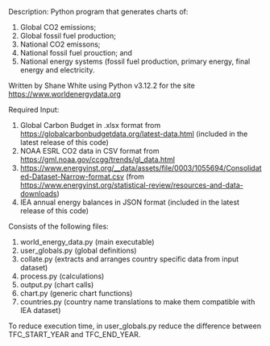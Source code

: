 Description:
Python program that generates charts of:
1. Global CO2 emissions;
2. Global fossil fuel production;
3. National CO2 emissons;
4. National fossil fuel prouction; and
5. National energy systems (fossil fuel production, primary energy, final energy and electricity.
   
Written by Shane White using Python v3.12.2 for the site https://www.worldenergydata.org

Required Input:
1. Global Carbon Budget in .xlsx format from https://globalcarbonbudgetdata.org/latest-data.html
   (included in the latest release of this code)
2. NOAA ESRL CO2 data in CSV format from https://gml.noaa.gov/ccgg/trends/gl_data.html
3. https://www.energyinst.org/__data/assets/file/0003/1055694/Consolidated-Dataset-Narrow-format.csv
(from https://www.energyinst.org/statistical-review/resources-and-data-downloads)
4. IEA annual energy balances in JSON format (included in the latest release of this code)

Consists of the following files:
1. world_energy_data.py (main executable)
2. user_globals.py (global definitions)
3. collate.py (extracts and arranges country specific data from input dataset)
4. process.py (calculations)
5. output.py (chart calls)
6. chart.py (generic chart functions)
7. countries.py (country name translations to make them compatible with IEA dataset)

To reduce execution time, in user_globals.py reduce the difference between TFC_START_YEAR and TFC_END_YEAR.

